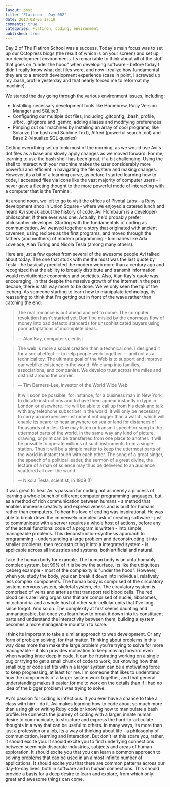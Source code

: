 ```yaml
---
layout: post
title: "Flatiron - Day 002"
date: 2013-02-05 17:10
comments: true
categories: Flatiron, coding, environment
published: true
---
```

Day 2 of The Flatiron School was a success. Today's main focus was to set up our Octopress blogs (the result of which is on your screen) and set up our development environments. Its remarkable to think about all of the stuff that goes on \"under the hood\" when developing software - before today I didn't really know what dot files were, and now I realize how fundamental they are to a smooth development experience (case in point, I screwed up my .bash_profile yesterday and that nearly forced me to reformat my machine). 

<!--more-->

We started the day going through the various environment issues, including:
<ul>
  <li>Installing necessary development tools like Homebrew, Ruby Version Manager and SQLite3</li>
  <li>Configuring our multiple dot files, including .gitconfig, .bash_profile, .irbrc, .gitignore and .gemrc, adding aliases and modifying preferences</li>
  <li>Pimping out our machines by installing an array of cool programs, like Solarize (for bash and Sublime Text), Alfred (powerful search tool) and Base 2 (visualize SQL queries)</li>
</ul>

Getting everything set up took most of the morning, as we would use Avi's dot files as a base and slowly apply changes as we moved forward. For me, learning to use the bash shell has been great, if a bit challenging. Using the shell to interact with your machine makes the user considerably more powerful and efficient in navigating the file system and making changes. However, its a bit of a learning curve, as before I started learning how to code, I accessed files via icons like the vast majority of computer users - I never gave a fleeting thought to the more powerful mode of interacting with a computer that is the Terminal.

At around noon, we left to go to visit the offices of Pivotal Labs - a Ruby development shop in Union Square - where we enjoyed a catered lunch and heard Avi speak about the history of code. Avi Flombaum is a developer-philosopher, if there ever was one. Actually, he'd probably prefer philosopher-developer. Starting with the fundamentals of coding as communication, Avi weaved together a story that originated with ancient cavemen, using recipes as the first programs, and moved through the fathers (and mothers) of modern programming - luminaries like Ada Lovelace, Alan Turing and Nicola Tesla (among many others). 

Here are just a few quotes from several of the awesome people Avi talked about today. The one that stuck with me the most was the last quote by Tesla - he basically predicted the modern web more than a century ago and recognized that the ability to broadly distribute and transmit information would revolutionize economies and societies. Also, Alan Kay's quote was encouraging, in that despite the massive growth of the Internet in the past decade, there is still way more to be done. We've only seen the tip of the iceberg. As someone starting to learn how to manipulate technology, its reassuring to think that I\'m getting out in front of the wave rather than catching the end.

<blockquote>
  <p>The real romance is out ahead and yet to come. The computer revolution hasn't started yet. Don't be misled by the enormous flow of money into bad defacto standards for unsophisticated buyers using poor adaptations of incomplete ideas. </p>
  <p>-- Alan Kay, computer scientist</p>
</blockquote>

<blockquote>
  <p>The web is more a social creation than a technical one. I designed it for a social effect — to help people work together — and not as a technical toy. The ultimate goal of the Web is to support and improve our weblike existence in the world. We clump into families, associations, and companies. We develop trust across the miles and distrust around the corner. </p>
  <p>-- Tim Berners-Lee, investor of the World Wide Web</p>
</blockquote>

<blockquote>
  <p>It will soon be possible, for instance, for a business man in New York to dictate instructions and to have them appear instantly in type in London or elsewhere. He will be able to call up from his desk and talk with any telephone subscriber in the world. it will only be necessary to carry an inexpensive instrument not bigger than a watch, which will enable its bearer to hear anywhere on sea or land for distances of thousands of miles. One may listen or transmit speech or song to the uttermost parts of the world. In the same way any kind of picture, drawing, or print can be transferred from one place to another. It will be possible to operate millions of such instruments from a single station. Thus it will be a simple matter to keep the uttermost parts of the world in instant touch with each other. The song of a great singer, the speech of a political leader, the sermon of a great divine, the lecture of a man of science may thus be delivered to an audience scattered all over the world. </p>
  <p>-- Nikola Tesla, scientist, in 1909 (!)</p>
</blockquote>

It was great to hear Avi's passion for coding not as merely a process of learning a whole bunch of different computer programming languages, but as a method of rich communication between humans - a method that enables immense creativity and expressiveness and is built for humans rather than computers. To hear his love of coding was inspirational. He was able to break down the immensely complex task of creating software - just to communicate with a server requires a whole host of actions, before any of the actual functional code of a program is written - into simple, manageable problems. This deconstruction-synthesis approach to programming - understanding a large problem and deconstructing it into smaller problems, then reconstructing it into a integrated system - is applicable across all industries and systems, both artificial and natural. 

Take the human body for example. The human body is an unfathomably complex system, but 99% of it is below the surface. Its like the ubiquitous iceberg example - most of the complexity is "under the hood". However, when you study the body, you can break it down into individual, relatively less complex components. The human body is comprised of the circulatory system, nervous system, skeletal system, etc. The circulatory system is comprised of veins and arteries that transport red blood cells. The red blood cells are living organisms that are comprised of nuclei, ribosomes, mitochondria and a whole host of other sub-cellular units that I've long since forgot. And so on. The complexity at first seems daunting and unmanageable, but once you learn how to break it down into its constituent parts and understand the interactivity between them, building a system becomes a more manageable mountain to scale.

I think its important to take a similar approach to web development. Or any form of problem solving, for that matter. Thinking about problems in this way does more than make the large problem you're trying to solve for more manageable - it also provides motivation to keep moving forward even when wading knee deep in code. It can be frustrating working on a single bug or trying to get a small chunk of code to work, but knowing how that small bug or code set fits within a larger system can be a motivating force to keep progressing, at least for me. I'm someone that likes to understand how the components of a larger system work together, and that general understanding makes it easier for me to work on the details than if I had no idea of the bigger problem I was trying to solve.

Avi's passion for coding is infectious. If you ever have a chance to take a class with him - do it. Avi makes learning how to code about so much more than using git or writing Ruby code or knowing how to manipulate a bash profile. He connects the journey of coding with a larger, innate human desire to communicate, to structure and express the hard-to-articulate thoughts in a way that can be useful to others. In many ways, its more than just a profession or a job, its a way of thinking about life - a philosophy of communication, learning and interaction. But don't let this scare you, rather, it should excite you. It should excite you to find underlying connections between seemingly disparate industries, subjects and areas of human exploration. It should excite you that you can learn a common approach to solving problems that can be used in an almost infinite number of applications. It should excite you that there are common patterns across our day-to-day lives, both in software and in human connections. This should provide a basis for a deep desire to learn and explore, from which only great and awesome things can come.

